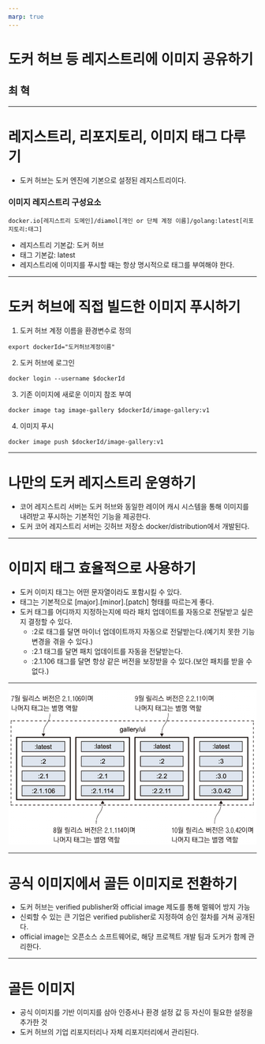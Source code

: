 ```yaml
---
marp: true
---
```


# 도커 허브 등 레지스트리에 이미지 공유하기

## 최 혁

---

# 레지스트리, 리포지토리, 이미지 태그 다루기

- 도커 허브는 도커 엔진에 기본으로 설정된 레지스트리이다.

### 이미지 레지스트리 구성요소

    docker.io[레지스트리 도메인]/diamol[개인 or 단체 계정 이름]/golang:latest[리포지토리:태그]

- 레지스트리 기본값: 도커 허브
- 태그 기본값: latest
- 레지스트리에 이미지를 푸시할 때는 항상 명시적으로 태그를 부여해야 한다.

---

# 도커 허브에 직접 빌드한 이미지 푸시하기

1. 도커 허브 계정 이름을 환경변수로 정의

```shell
export dockerId="도커허브계정이름"
```

2. 도커 허브에 로그인

```shell
docker login --username $dockerId
```

3. 기존 이미지에 새로운 이미지 참조 부여

```shell
docker image tag image-gallery $dockerId/image-gallery:v1
```

4. 이미지 푸시

```shell
docker image push $dockerId/image-gallery:v1
```

---

# 나만의 도커 레지스트리 운영하기

- 코어 레지스트리 서버는 도커 허브와 동일한 레이어 캐시 시스템을 통해 이미지를 내려받고 푸시하는 기본적인 기능을 제공한다.
- 도커 코어 레지스트리 서버는 깃허브 저장소 docker/distribution에서 개발된다.

---

# 이미지 태그 효율적으로 사용하기

- 도커 이미지 태그는 어떤 문자열이라도 포함시킬 수 있다.
- 태그는 기본적으로 [major].[minor].[patch] 형태를 따르는게 좋다.
- 도커 태그를 어디까지 지정하는지에 따라 패치 업데이트를 자동으로 전달받고 싶은지 결정할 수 있다.
  - :2로 태그를 달면 마이너 업데이트까지 자동으로 전달받는다.(예기치 못한 기능 변경을 겪을 수 있다.)
  - :2.1 태그를 달면 패치 업데이트를 자동을 전달받는다.
  - :2.1.106 태그를 달면 항상 같은 버전을 보장받을 수 있다.(보안 패치를 받을 수 없다.)

---

![Alt text](./image/image.png)

---

# 공식 이미지에서 골든 이미지로 전환하기

- 도커 허브는 verified publisher와 official image 제도를 통해 멀웨어 방지 가능
- 신뢰할 수 있는 큰 기업은 verified publisher로 지정하여 승인 절차를 거쳐 공개된다.
- official image는 오픈소스 소프트웨어로, 해당 프로젝트 개발 팀과 도커가 함께 관리한다.

---

# 골든 이미지

- 공식 이미지를 기반 이미지를 삼아 인증서나 환경 설정 값 등 자신이 필요한 설정을 추가한 것
- 도커 허브의 기업 리포지터리나 자체 리포지터리에서 관리된다.
